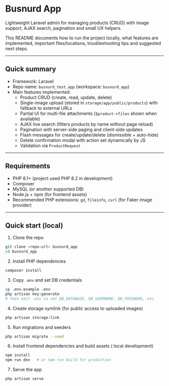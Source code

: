 # Busnurd App

Lightweight Laravel admin for managing products (CRUD) with image support, AJAX search, pagination and small UX helpers.

This README documents how to run the project locally, what features are implemented, important files/locations, troubleshooting tips and suggested next steps.

---

## Quick summary

- Framework: Laravel
- Repo name: `busnurd_test_app` (workspace: `busnurd_app`)
- Main features implemented:
  - Product CRUD (create, read, update, delete)
  - Single-image upload (stored in `storage/app/public/products`) with fallback to external URLs
  - Partial UI for multi-file attachments (`$product->files` shown when available)
  - AJAX live search (filters products by name without page reload)
  - Pagination with server-side paging and client-side updates
  - Flash messages for create/update/delete (dismissible + auto-hide)
  - Delete confirmation modal with action set dynamically by JS
  - Validation via `ProductRequest`

---

## Requirements

- PHP 8.1+ (project used PHP 8.2 in development)
- Composer
- MySQL (or another supported DB)
- Node.js + npm (for frontend assets)
- Recommended PHP extensions: `gd`, `fileinfo`, `curl` (for Faker image provider)

---

## Quick start (local)

1. Clone the repo

```bash
git clone <repo-url> busnurd_app
cd busnurd_app
```

2. Install PHP dependencies

```bash
composer install
```

3. Copy `.env` and set DB credentials

```bash
cp .env.example .env
php artisan key:generate
# then edit .env to set DB_DATABASE, DB_USERNAME, DB_PASSWORD, etc.
```

4. Create storage symlink (for public access to uploaded images)

```bash
php artisan storage:link
```

5. Run migrations and seeders

```bash
php artisan migrate --seed
```

6. Install frontend dependencies and build assets ( local development)

```bash
npm install
npm run dev   # or npm run build for production
```

7. Serve the app

```bash
php artisan serve
```

